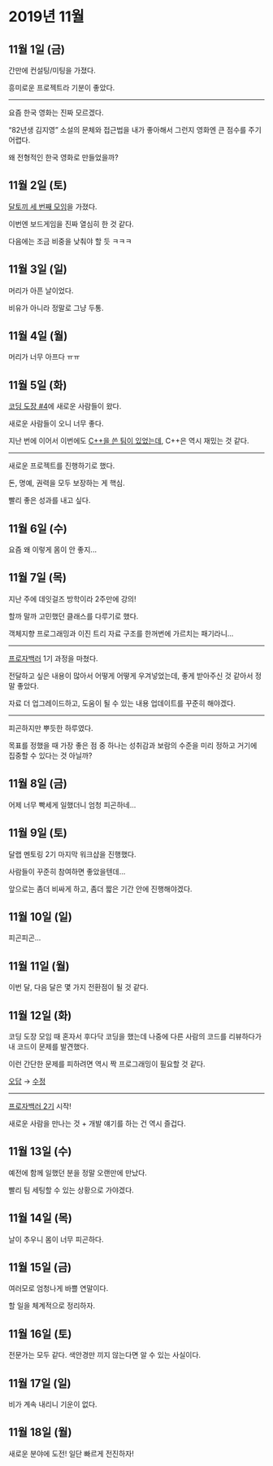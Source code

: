 # 2019년 11월

## 11월 1일 (금)

간만에 컨설팅/미팅을 가졌다.

흥미로운 프로젝트라 기분이 좋았다.

---

요즘 한국 영화는 진짜 모르겠다.

“82년생 김지영” 소설의 문체와 접근법을 내가 좋아해서 그런지
영화엔 큰 점수를 주기 어렵다.

왜 전형적인 한국 영화로 만들었을까?

## 11월 2일 (토)

[달토끼 세 번째 모임](https://j.mp/2pgk73R)을 가졌다.

이번엔 보드게임을 진짜 열심히 한 것 같다.

다음에는 조금 비중을 낮춰야 할 듯 ㅋㅋㅋ

## 11월 3일 (일)

머리가 아픈 날이었다.

비유가 아니라 정말로 그냥 두통.

## 11월 4일 (월)

머리가 너무 아프다 ㅠㅠ

## 11월 5일 (화)

[코딩 도장 #4](https://j.mp/330m1Ei)에 새로운 사람들이 왔다.

새로운 사람들이 오니 너무 좋다.

지난 번에 이어서 이번에도 [C++을 쓴 팀이 있었는데](https://j.mp/2NILhbD),
C++은 역시 재밌는 것 같다.

---

새로운 프로젝트를 진행하기로 했다.

돈, 명예, 권력을 모두 보장하는 게 핵심.

빨리 좋은 성과를 내고 싶다.

## 11월 6일 (수)

요즘 왜 이렇게 몸이 안 좋지...

## 11월 7일 (목)

지난 주에 데잇걸즈 방학이라 2주만에 강의!

할까 말까 고민했던 클래스를 다루기로 했다.

객체지향 프로그래밍과 이진 트리 자료 구조를 한꺼번에 가르치는 패기라니...

---

[프로자백러](https://dal-lab.com/java-backend/) 1기 과정을 마쳤다.

전달하고 싶은 내용이 많아서 어떻게 어떻게 우겨넣었는데,
좋게 받아주신 것 같아서 정말 좋았다.

자료 더 업그레이드하고, 도움이 될 수 있는 내용 업데이트를 꾸준히 해야겠다.

---

피곤하지만 뿌듯한 하루였다.

목표를 정했을 때 가장 좋은 점 중 하나는
성취감과 보람의 수준을 미리 정하고 거기에 집중할 수 있다는 것 아닐까?

## 11월 8일 (금)

어제 너무 빡세게 일했더니 엄청 피곤하네...

## 11월 9일 (토)

달랩 멘토링 2기 마지막 워크샵을 진행했다.

사람들이 꾸준히 참여하면 좋았을텐데...

앞으로는 좀더 비싸게 하고, 좀더 짧은 기간 안에 진행해야겠다.

## 11월 10일 (일)

피곤피곤...

## 11월 11일 (월)

이번 달, 다음 달은 몇 가지 전환점이 될 것 같다.

## 11월 12일 (화)

코딩 도장 모임 때 혼자서 후다닥 코딩을 했는데
나중에 다른 사람의 코드를 리뷰하다가 내 코드이 문제를 발견했다.

이런 간단한 문제를 피하려면 역시 짝 프로그래밍이 필요할 것 같다.

[오답](http://j.mp/2Q9uRff) → [수정](http://j.mp/2X7dz3V)

---

[프로자백러 2기](https://dal-lab.com/java-backend/) 시작!

새로운 사람을 만나는 것 + 개발 얘기를 하는 건 역시 즐겁다.

## 11월 13일 (수)

예전에 함께 일했던 분을 정말 오랜만에 만났다.

빨리 팀 세팅할 수 있는 상황으로 가야겠다.

## 11월 14일 (목)

날이 추우니 몸이 너무 피곤하다.

## 11월 15일 (금)

여러모로 엄청나게 바쁠 연말이다.

할 일을 체계적으로 정리하자.

## 11월 16일 (토)

전문가는 모두 같다. 색안경만 끼지 않는다면 알 수 있는 사실이다.

## 11월 17일 (일)

비가 계속 내리니 기운이 없다.

## 11월 18일 (월)

새로운 분야에 도전! 일단 빠르게 전진하자!
